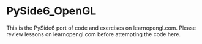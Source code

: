 # PySide6_OpenGL
This is the PySide6 port of code and exercises on learnopengl.com. Please review lessons on learnopengl.com before attempting the code here.
